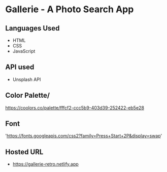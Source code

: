 # Gallerie - A Photo Search App

## Languages Used
- HTML
- CSS
- JavaScript

## API used
- Unsplash API

## Color Palette/
https://coolors.co/palette/fffcf2-ccc5b9-403d39-252422-eb5e28

## Font
'https://fonts.googleapis.com/css2?family=Press+Start+2P&display=swap'

## Hosted URL
- https://gallerie-retro.netlify.app
